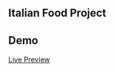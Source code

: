 ## Italian Food Project

## Demo

<a href="https://tamim.bio/project/italian-food/">Live Preview</a>
